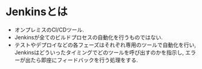 # Jenkinsとは
- オンプレミスのCI/CDツール.
- Jenkinsが全てのビルドプロセスの自動化を行うものではない.
- テストやデプロイなどの各フェーズはそれぞれ専用のツールで自動化を行い, Jenkinsはどういったタイミングでどのツールを呼び出すのかを指示し, エラーが出たら即座にフィードバックを行う処理をする.

